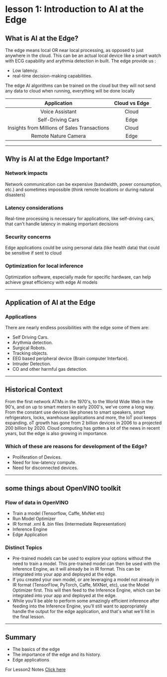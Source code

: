 # lesson 1: Introduction to AI at the Edge

## What is AI at the Edge?

The edge means local OR near local processing, as opposed to just anywhere in the cloud. This can be an actual local device like a smart watch with ECG capability and arythmia detection in built. The edge provide us :

- Low latency.
- real-time decision-making capabilities.

The edge AI algorithms can be trained on the cloud but they will not send any data to cloud when running, everything will be done locally

| Application | Cloud vs Edge|
| :--: | :--: |
| Voice Assistant | Cloud |
| Self-Driving Cars | Edge |
| Insights from Millions of Sales Transactions | Cloud |
| Remote Nature Camera | Edge |


----
## Why is AI at the Edge Important?

### Network impacts
Network communication can be expensive (bandwidth, power consumption, etc.) and sometimes impossible (think remote locations or during natural disasters)
### Latency considerations
Real-time processing is necessary for applications, like self-driving cars, that can't handle latency in making important decisions
### Security concerns
Edge applications could be using personal data (like health data) that could be sensitive if sent to cloud
### Optimization for local inference
Optimization software, especially made for specific hardware, can help achieve great efficiency with edge AI models

----
## Application of AI at the Edge

### Applications
There are nearly endless possibilities with the edge some of them are:

- Self Driving Cars.
- Arythmia detection.
- Surgical Robots.
- Tracking objects.
- EEG based peripheral device (Brain computer Interface).
- Intruder Detection.
- CO and other harmful gas detection.

---
## Historical Context
From the first network ATMs in the 1970's, to the World Wide Web in the 90's, and on up to smart meters in early 2000's, we've come a long way. From the constant use devices like phones to smart speakers, smart refrigerators, locks, warehouse applications and more, the IoT pool keeps expanding. oT growth has gone from 2 billion devices in 2006 to a projected 200 billion by 2020. Cloud computing has gotten a lot of the news in recent years, but the edge is also growing in importance.

### Which of these are reasons for development of the Edge?
- Proliferation of Devices.
- Need for low-latency compute.
- Need for disconnected devices.

----
## some things about OpenVINO toolkit

### Flow of data in OpenVINO

- Train a model (Tensorflow, Caffe, MxNet etc)
- Run Model Optimizer
- IR format .xml & .bin files (Intermediate Representation)
- Inference Engine
- Edge Application

### Distinct Topics

- Pre-trained models can be used to explore your options without the need to train a model. This pre-trained model can then be used with the Inference Engine, as it will already be in IR format. This can be integrated into your app and deployed at the edge.
- If you created your own model, or are leveraging a model not already in IR format (TensorFlow, PyTorch, Caffe, MXNet, etc), use the Model Optimizer first. This will then feed to the Inference Engine, which can be integrated into your app and deployed at the edge.
- While you'll be able to perform some amazingly efficient inference after feeding into the Inference Engine, you'll still want to appropriately handle the output for the edge application, and that's what we'll hit in the final lesson.

----
## Summary

- The basics of the edge
- The importance of the edge and its history.
- Edge applications

For Lesson2 Notes [Click here](/Notes/Lesson2/)
